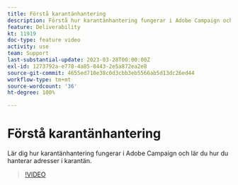 ```yaml
---
title: Förstå karantänhantering
description: Förstå hur karantänhantering fungerar i Adobe Campaign och lär dig hur du hanterar adresser i karantän.
feature: Deliverability
kt: 11919
doc-type: feature video
activity: use
team: Support
last-substantial-update: 2023-03-28T00:00:00Z
exl-id: 1273792a-e778-4a85-8443-2e5a872ea2e8
source-git-commit: 4655ed710e38c0d3cbb3eb5566ab5d13dc26ed44
workflow-type: tm+mt
source-wordcount: '36'
ht-degree: 100%

---
```


# Förstå karantänhantering

Lär dig hur karantänhantering fungerar i Adobe Campaign och lär du hur du hanterar adresser i karantän.

>[!VIDEO](https://video.tv.adobe.com/v/3415818?quality=12&learn=on)
